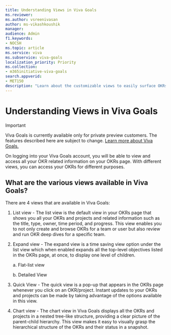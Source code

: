 ```yaml
---
title: Understanding Views in Viva Goals
ms.reviewer: 
ms.author: vsreenivasan
author: ms-vikashkoushik
manager: 
audience: Admin
f1.keywords:
- NOCSH
ms.topic: article
ms.service: viva
ms.subservice: viva-goals
localization_priority: Priority
ms.collection:  
- m365initiative-viva-goals  
search.appverid:
- MET150
description: "Learn about the customizable views to easily surface OKRs and projects as you navigate across teams."
---
```


# Understanding Views in Viva Goals

> [!IMPORTANT] 
> Viva Goals is currently available only for private preview customers. The features described here are subject to change. [Learn more about Viva Goals.](https://go.microsoft.com/fwlink/?linkid=2189933)

On logging into your Viva Goals account, you will be able to view and access all your OKR related information on your OKRs page. With different views, you can access your OKRs for different purposes.

## What are the various views available in Viva Goals? 

There are 4 views that are available in Viva Goals: 

1. List view - The list view is the default view in your OKRs page that shows you all your OKRs and projects and related information such as the title, type, owner, time period, and progress.  This view enables you to not only create and browse OKRs for a team or user but also review and run OKR deep dives for a specific team. 

2. Expand view - The expand view is a time saving view option under the list view which when enabled expands all the top-level objectives listed in the OKRs page, at once, to display one level of children. 

      a. Flat-list view  

      b. Detailed View 

3. Quick View - The quick view is a pop-up that appears in the OKRs page whenever you click on an OKR/project. Instant updates to your OKRs and projects can be made by taking advantage of the options available in this view. 

4. Chart view - The chart view in Viva Goals displays all the OKRs and projects in a nested tree-like structure, providing a clear picture of the parent-child hierarchy. This view makes it easy to visually grasp the hierarchical structure of the OKRs and their status in a snapshot. 
